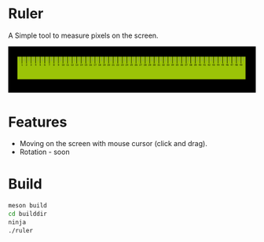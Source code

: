 # Ruler

A Simple tool to measure pixels on the screen.

![Screenshot](ruler.png)

# Features

* Moving on the screen with mouse cursor (click and drag).
* Rotation - soon

# Build

```sh
meson build
cd builddir
ninja
./ruler
```


